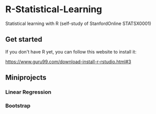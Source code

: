 # R-Statistical-Learning
Statistical learning with R (self-study of StanfordOnline STATSX0001)


## Get started
If you don't have R yet, you can follow this website to install it:

https://www.guru99.com/download-install-r-rstudio.html#3

## Miniprojects

### Linear Regression

### Bootstrap
